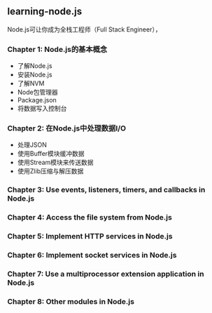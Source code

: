 ## learning-node.js
Node.js可让你成为全栈工程师（Full Stack Engineer），

### Chapter 1: Node.js的基本概念
* 了解Node.js
* 安装Node.js
* 了解NVM
* Node包管理器
* Package.json
* 将数据写入控制台


### Chapter 2: 在Node.js中处理数据I/O
* 处理JSON
* 使用Buffer模块缓冲数据
* 使用Stream模块来传送数据
* 使用Zlib压缩与解压数据


### Chapter 3: Use events, listeners, timers, and callbacks in Node.js




### Chapter 4: Access the file system from Node.js



### Chapter 5: Implement HTTP services in Node.js




### Chapter 6: Implement socket services in Node.js



### Chapter 7: Use a multiprocessor extension application in Node.js




### Chapter 8: Other modules in Node.js


